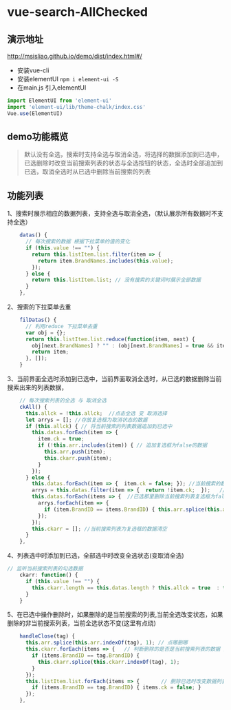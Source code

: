 # vue-search-AllChecked


## 演示地址
<http://msisliao.github.io/demo/dist/index.html#/>


- 安装vue-cli 
- 安装elementUI `npm i element-ui -S`
- 在main.js 引入elementUI



```javascript
import ElementUI from 'element-ui'
import 'element-ui/lib/theme-chalk/index.css'
Vue.use(ElementUI)
```

## demo功能概览
> 默认没有全选，搜索时支持全选与取消全选，将选择的数据添加到已选中，已选删除时改变当前搜索列表的状态与全选按钮的状态，全选时全部追加到已选，取消全选时从已选中删除当前搜索的列表


## 功能列表

1、搜索时展示相应的数据列表，支持全选与取消全选，（默认展示所有数据时不支持全选）

```javascript
    datas() {
      // 每次搜索的数据 根据下拉菜单的值的变化
      if (this.value !== "") {
        return this.listItem.list.filter(item => {
          return item.BrandNames.includes(this.value);
        });
      } else {
        return this.listItem.list; // 没有搜索的关键词时展示全部数据
      }
    },
```

2、搜索的下拉菜单去重

```javascript
    filDatas() {
      // 利用reduce 下拉菜单去重
      var obj = {};
      return this.listItem.list.reduce(function(item, next) {
        obj[next.BrandNames] ? "" : (obj[next.BrandNames] = true && item.push(next));
        return item;
      }, []);
    }

```



3、当前界面全选时添加到已选中，当前界面取消全选时，从已选的数据删除当前搜索出来的列表数据，

```javascript
    // 每次搜索列表的全选 与 取消全选
    ckAll() {
      this.allck = !this.allck;  //点击全选 变 取消选择
      let arrys = []; //存放复选框为取消状态的数据
      if (this.allck) { // 将当前搜索的列表数据追加到已选中
        this.datas.forEach(item => {
          item.ck = true; 
          if (!this.arr.includes(item)) { // 追加复选框为false的数据
            this.arr.push(item);
            this.ckarr.push(item);
          }
        });
      } else {
        this.datas.forEach(item => {  item.ck = false; }); //当前搜索的数据列表复选框设为取消状态
        arrys = this.datas.filter(item => {  return !item.ck;  });   //把复选框为false的数据 拿出来
        this.datas.forEach(items => {  //已选那里删除当前搜索列表复选框为false的数据
          arrys.forEach(item => {
            if (item.BrandID == items.BrandID) { this.arr.splice(this.arr.indexOf(item), 1);}
          });
        });
        this.ckarr = []; //当前搜索列表为复选框的数据清空
      }
    },

```

4、列表选中时添加到已选，全部选中时改变全选状态(变取消全选)

```javascript
// 监听当前搜索列表的勾选数据
    ckarr: function() {
      if (this.value !== "") {
        this.ckarr.length == this.datas.length ? this.allck = true  : this.allck = false; //如果已选等于当前搜索列表 改变全选状态
      }
    }

```

5、在已选中操作删除时，如果删除的是当前搜索的列表,当前全选改变状态，如果删除的非当前搜索列表，当前全选状态不变(这里有点绕)

```javascript
    handleClose(tag) {
      this.arr.splice(this.arr.indexOf(tag), 1); // 点哪删哪
      this.ckarr.forEach(items => {   // 判断删除的是否是当前搜索列表的数据 是的话改变全选状态
        if (items.BrandID == tag.BrandID) {
          this.ckarr.splice(this.ckarr.indexOf(tag), 1);
        }
      });
      this.listItem.list.forEach(items => {       // 删除已选时改变数据列表状态
        if (items.BrandID == tag.BrandID) { items.ck = false; }
      });
    },
```
